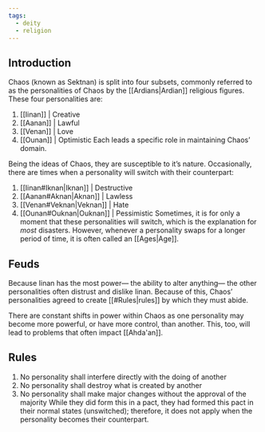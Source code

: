 ```yaml
---
tags:
  - deity
  - religion
---
```

## Introduction
Chaos (known as Sektnan) is split into four subsets, commonly referred to as the personalities of Chaos by the [[Ardians|Ardian]] religious figures.
These four personalities are:
1. [[Iinan]] | Creative
2. [[Aanan]] | Lawful
3. [[Venan]] | Love
4. [[Ounan]] | Optimistic
Each leads a specific role in maintaining Chaos’ domain.

Being the ideas of Chaos, they are susceptible to it’s nature. Occasionally, there are times when a personality will switch with their counterpart:
1. [[Iinan#Iknan|Iknan]] | Destructive
2. [[Aanan#Aknan|Aknan]] | Lawless
3. [[Venan#Veknan|Veknan]] | Hate
4. [[Ounan#Ouknan|Ouknan]] | Pessimistic
Sometimes, it is for only a moment that these personalities will switch, which is the explanation for *most* disasters. However, whenever a personality swaps for a longer period of time, it is often called an [[Ages|Age]].
## Feuds
Because Iinan has the most power— the ability to alter anything— the other personalities often distrust and dislike Iinan. Because of this, Chaos’ personalities agreed to create [[#Rules|rules]] by which they must abide.

There are constant shifts in power within Chaos as one personality may become more powerful, or have more control, than another. This, too, will lead to problems that often impact [[Ahda'an]].
## Rules
1. No personality shall interfere directly with the doing of another
2. No personality shall destroy what is created by another
3. No personality shall make major changes without the approval of the majority
While they did form this in a pact, they had formed this pact in their normal states (unswitched); therefore, it does not apply when the personality becomes their counterpart.